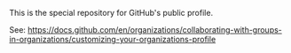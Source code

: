 This is the special repository for GitHub's public profile.

See: https://docs.github.com/en/organizations/collaborating-with-groups-in-organizations/customizing-your-organizations-profile
